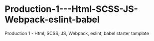 # Production-1---Html-SCSS-JS-Webpack-eslint-babel
Production 1 - Html, SCSS, JS, Webpack, eslint, babel starter tamplate
